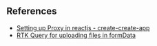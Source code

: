 ## References
- [Setting up Proxy in reactjs - create-create-app](https://create-react-app.dev/docs/proxying-api-requests-in-development/)
- [RTK Query for uploading files in formData](https://codevoweb.com/react-rtk-query-react-hook-form-and-material-ui-multipart-formdata/)